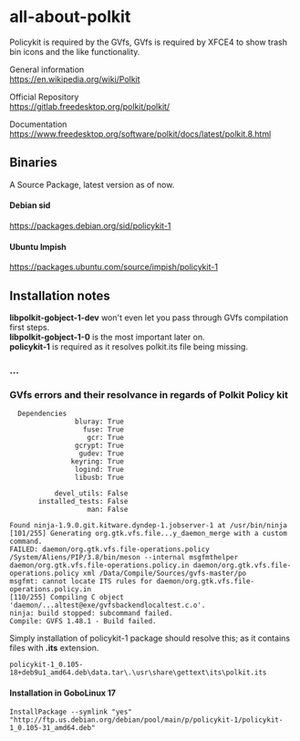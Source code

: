 # all-about-polkit
Policykit is required by the GVfs, GVfs is required by XFCE4 to show trash bin icons and the like functionality.

General information  
https://en.wikipedia.org/wiki/Polkit

Official Repository  
https://gitlab.freedesktop.org/polkit/polkit/
 
Documentation  
https://www.freedesktop.org/software/polkit/docs/latest/polkit.8.html


## Binaries
A Source Package, latest version as of now.

#### Debian sid 
https://packages.debian.org/sid/policykit-1

#### Ubuntu Impish 
https://packages.ubuntu.com/source/impish/policykit-1


## Installation notes
**libpolkit-gobject-1-dev** won't even let you pass through GVfs compilation first steps.  
**libpolkit-gobject-1-0** is the most important later on.  
**policykit-1** is required as it resolves polkit.its file being missing.  

### ...

### GVfs errors and their resolvance in regards of Polkit Policy kit
```
  Dependencies
                bluray: True
                  fuse: True
                   gcr: True
                gcrypt: True
                 gudev: True
               keyring: True
                logind: True
                libusb: True

           devel_utils: False
       installed_tests: False
                   man: False

Found ninja-1.9.0.git.kitware.dyndep-1.jobserver-1 at /usr/bin/ninja
[101/255] Generating org.gtk.vfs.file...y_daemon_merge with a custom command.
FAILED: daemon/org.gtk.vfs.file-operations.policy 
/System/Aliens/PIP/3.8/bin/meson --internal msgfmthelper daemon/org.gtk.vfs.file-operations.policy.in daemon/org.gtk.vfs.file-operations.policy xml /Data/Compile/Sources/gvfs-master/po
msgfmt: cannot locate ITS rules for daemon/org.gtk.vfs.file-operations.policy.in
[110/255] Compiling C object 'daemon/...altest@exe/gvfsbackendlocaltest.c.o'.
ninja: build stopped: subcommand failed.
Compile: GVFS 1.48.1 - Build failed.
```

Simply installation of policykit-1 package should resolve this; as it contains files with **.its** extension.  
```
policykit-1_0.105-18+deb9u1_amd64.deb\data.tar\.\usr\share\gettext\its\polkit.its
```
#### Installation in GoboLinux 17
`InstallPackage --symlink "yes" "http://ftp.us.debian.org/debian/pool/main/p/policykit-1/policykit-1_0.105-31_amd64.deb"`

